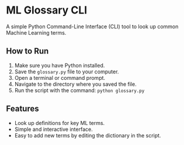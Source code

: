# ML Glossary CLI

A simple Python Command-Line Interface (CLI) tool to look up common Machine Learning terms.

## How to Run

1.  Make sure you have Python installed.
2.  Save the `glossary.py` file to your computer.
3.  Open a terminal or command prompt.
4.  Navigate to the directory where you saved the file.
5.  Run the script with the command: `python glossary.py`

## Features

* Look up definitions for key ML terms.
* Simple and interactive interface.
* Easy to add new terms by editing the dictionary in the script.
